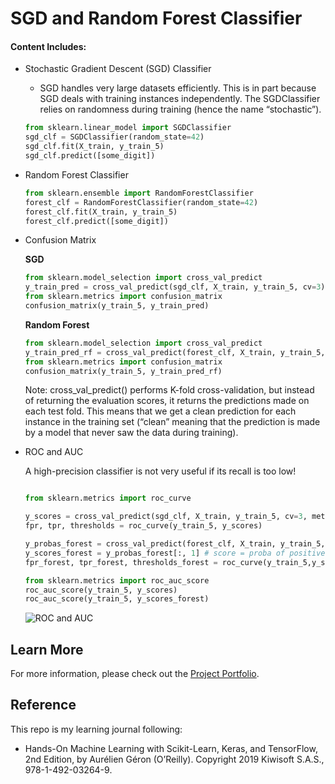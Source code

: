# SGD and Random Forest Classifier

#### Content Includes:
- Stochastic Gradient Descent (SGD) Classifier
  - SGD handles very large datasets efficiently. This is in part because SGD deals with training instances independently. The SGDClassifier relies on randomness during training (hence the name “stochastic”).

  ```python
  from sklearn.linear_model import SGDClassifier
  sgd_clf = SGDClassifier(random_state=42)
  sgd_clf.fit(X_train, y_train_5)
  sgd_clf.predict([some_digit])
  ```

- Random Forest Classifier

  ```python
  from sklearn.ensemble import RandomForestClassifier
  forest_clf = RandomForestClassifier(random_state=42)
  forest_clf.fit(X_train, y_train_5)
  forest_clf.predict([some_digit])
  ```

- Confusion Matrix

  **SGD**
  ```python
  from sklearn.model_selection import cross_val_predict
  y_train_pred = cross_val_predict(sgd_clf, X_train, y_train_5, cv=3)
  from sklearn.metrics import confusion_matrix
  confusion_matrix(y_train_5, y_train_pred)
  ```
  **Random Forest**
  ```python
  from sklearn.model_selection import cross_val_predict
  y_train_pred_rf = cross_val_predict(forest_clf, X_train, y_train_5, cv=3)
  from sklearn.metrics import confusion_matrix
  confusion_matrix(y_train_5, y_train_pred_rf)
  ```  
  
  Note: cross_val_predict() performs K-fold cross-validation, but instead of returning the evaluation scores, it returns the predictions made on each test fold. This means that we get a clean prediction for each instance in the training set (“clean” meaning that the prediction is made by a model that never saw the data during training).

- ROC and AUC

  A high-precision classifier is not very useful if its recall is too low!

  ```python

  from sklearn.metrics import roc_curve

  y_scores = cross_val_predict(sgd_clf, X_train, y_train_5, cv=3, method="decision_function")
  fpr, tpr, thresholds = roc_curve(y_train_5, y_scores)

  y_probas_forest = cross_val_predict(forest_clf, X_train, y_train_5, cv=3,method="predict_proba")
  y_scores_forest = y_probas_forest[:, 1] # score = proba of positive class
  fpr_forest, tpr_forest, thresholds_forest = roc_curve(y_train_5,y_scores_forest)

  from sklearn.metrics import roc_auc_score
  roc_auc_score(y_train_5, y_scores)
  roc_auc_score(y_train_5, y_scores_forest)
  ```

  ![ROC and AUC](https://user-images.githubusercontent.com/44503223/127751807-89ab27dc-01ef-4a5c-8f9a-f62b7bb1a40a.png)

## Learn More

For more information, please check out the [Project Portfolio](https://tingting0618.github.io).

## Reference

This repo is my learning journal following:
- Hands-On Machine Learning with Scikit-Learn, Keras, and TensorFlow, 2nd Edition, by Aurélien Géron (O’Reilly). Copyright 2019 Kiwisoft S.A.S., 978-1-492-03264-9.
